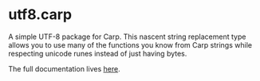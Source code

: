 # utf8.carp

A simple UTF-8 package for Carp. This nascent string replacement type allows
you to use many of the functions you know from Carp strings while respecting
unicode runes instead of just having bytes.

The full documentation lives [here](https://veitheller.de/utf8/).
